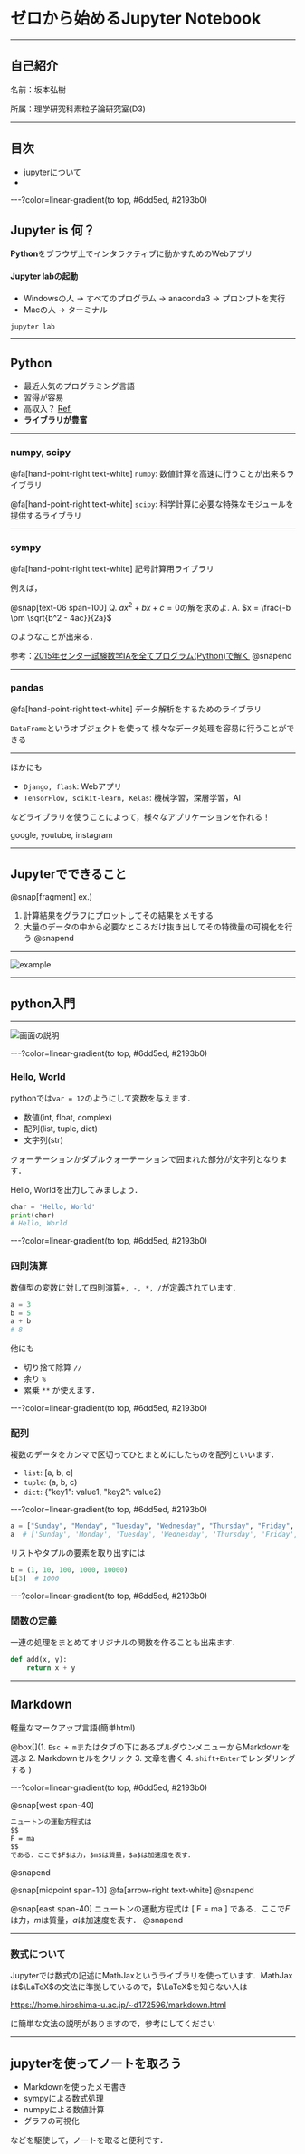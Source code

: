 # ゼロから始めるJupyter Notebook

---

## 自己紹介

名前：坂本弘樹

所属：理学研究科素粒子論研究室(D3)


---


## 目次

* jupyterについて
* 


---?color=linear-gradient(to top, #6dd5ed, #2193b0)

## Jupyter is 何？

**Python**をブラウザ上でインタラクティブに動かすためのWebアプリ


#### Jupyter labの起動

+ Windowsの人 → すべてのプログラム -> anaconda3 -> プロンプトを実行
+ Macの人 → ターミナル

```sh
jupyter lab
```

---

## Python

+ 最近人気のプログラミング言語
+ 習得が容易
+ 高収入？ [Ref.](https://jp.stanby.com/media/programming_ranking2017/)
+ **ライブラリが豊富**

---

### numpy, scipy

@fa[hand-point-right text-white]
`numpy`: 数値計算を高速に行うことが出来るライブラリ

@fa[hand-point-right text-white]
`scipy`: 科学計算に必要な特殊なモジュールを提供するライブラリ


---

### sympy

@fa[hand-point-right text-white]
記号計算用ライブラリ

例えば，

@snap[text-06 span-100]
Q. $a x^2 + b x + c = 0$の解を求めよ. 
A. $x = \frac{-b \pm \sqrt{b^2 - 4ac}}{2a}$

のようなことが出来る．

参考：[2015年センター試験数学IAを全てプログラム(Python)で解く](https://qiita.com/akai_banana/items/b328fe0116d248127a36)
@snapend


---

### pandas

@fa[hand-point-right text-white]
データ解析をするためのライブラリ

`DataFrame`というオブジェクトを使って
様々なデータ処理を容易に行うことができる

---

ほかにも

- `Django, flask`: Webアプリ
- `TensorFlow, scikit-learn, Kelas`: 機械学習，深層学習，AI

などライブラリを使うことによって，様々なアプリケーションを作れる！

google, youtube, instagram

---

## Jupyterでできること

@snap[fragment]
ex.)  
1. 計算結果をグラフにプロットしてその結果をメモする 
2. 大量のデータの中から必要なところだけ抜き出してその特徴量の可視化を行う
@snapend

---
![example](url)

---

## python入門

---

![画面の説明](url)


---?color=linear-gradient(to top, #6dd5ed, #2193b0)

### Hello, World

pythonでは`var = 12`のようにして変数を与えます．

* 数値(int, float, complex)
* 配列(list, tuple, dict)
* 文字列(str)

クォーテーションかダブルクォーテーションで囲まれた部分が文字列となります．

Hello, Worldを出力してみましょう．

```python
char = 'Hello, World'
print(char)
# Hello, World
```


---?color=linear-gradient(to top, #6dd5ed, #2193b0)

### 四則演算

数値型の変数に対して四則演算`+, -, *, /`が定義されています．

```python
a = 3
b = 5
a + b
# 8
```

他にも
* 切り捨て除算 `//`
* 余り `%`
* 累乗 `**`
が使えます．


---?color=linear-gradient(to top, #6dd5ed, #2193b0)

### 配列

複数のデータをカンマで区切ってひとまとめにしたものを配列といいます．

* `list`: [a, b, c]
* `tuple`: (a, b, c)
* `dict`: {"key1": value1, "key2": value2}

---?color=linear-gradient(to top, #6dd5ed, #2193b0)

```py
a = ["Sunday", "Monday", "Tuesday", "Wednesday", "Thursday", "Friday", "Saturday"]
a  # ['Sunday', 'Monday', 'Tuesday', 'Wednesday', 'Thursday', 'Friday', 'Saturday']
```

リストやタプルの要素を取り出すには
```py
b = (1, 10, 100, 1000, 10000)
b[3]  # 1000
```

---?color=linear-gradient(to top, #6dd5ed, #2193b0)

### 関数の定義

一連の処理をまとめてオリジナルの関数を作ることも出来ます．

```python
def add(x, y):
	return x + y
```

---

## Markdown

軽量なマークアップ言語(簡単html)


@box[](1. `Esc + m`またはタブの下にあるプルダウンメニューからMarkdownを選ぶ
2. Markdownセルをクリック
3. 文章を書く
4. `shift+Enter`でレンダリングする
)


---?color=linear-gradient(to top, #6dd5ed, #2193b0)

@snap[west span-40]

```md
ニュートンの運動方程式は
$$
F = ma
$$
である．ここで$F$は力，$m$は質量，$a$は加速度を表す．
```
@snapend

@snap[midpoint span-10]
@fa[arrow-right text-white]
@snapend

@snap[east span-40]
ニュートンの運動方程式は
\[
F = ma
\]
である．ここで$F$は力，$m$は質量，$a$は加速度を表す．
@snapend


---

### 数式について


Jupyterでは数式の記述にMathJaxというライブラリを使っています．MathJaxは$\LaTeX$の文法に準拠しているので，$\LaTeX$を知らない人は

https://home.hiroshima-u.ac.jp/~d172596/markdown.html

に簡単な文法の説明がありますので，参考にしてください

---


## jupyterを使ってノートを取ろう


+ Markdownを使ったメモ書き
+ sympyによる数式処理
+ numpyによる数値計算
+ グラフの可視化

などを駆使して，ノートを取ると便利です．
